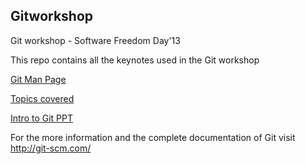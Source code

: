 Gitworkshop
-----------

Git workshop - Software Freedom Day'13

This repo contains all the keynotes used in the Git workshop

[Git Man Page](gitman.md)

[Topics covered](topics.)

[Intro to Git PPT](git.odp)

For the more information and the complete documentation of Git visit http://git-scm.com/
